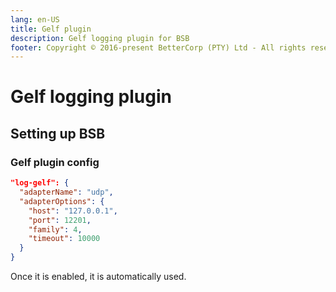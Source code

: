 ```yaml
---
lang: en-US
title: Gelf plugin
description: Gelf logging plugin for BSB
footer: Copyright © 2016-present BetterCorp (PTY) Ltd - All rights reserved
---
```


# Gelf logging plugin

## Setting up BSB

### Gelf plugin config  

```json
"log-gelf": {
  "adapterName": "udp",
  "adapterOptions": {
    "host": "127.0.0.1",
    "port": 12201,
    "family": 4,
    "timeout": 10000
  }
}
```

Once it is enabled, it is automatically used.  